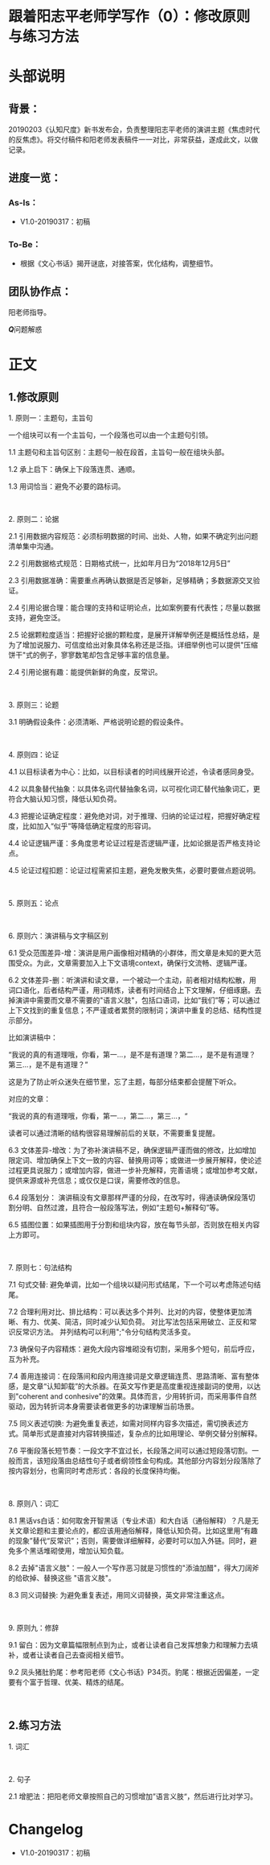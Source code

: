 # 跟着阳志平老师学写作（0）：修改原则与练习方法



# 头部说明
## 背景：

20190203《认知尺度》新书发布会，负责整理阳志平老师的演讲主题《焦虑时代的反焦虑》。将交付稿件和阳老师发表稿件一一对比，非常获益，遂成此文，以做记录。



## 进度一览：
### As-Is：

- V1.0-20190317：初稿

### To-Be：

- 根据《文心书话》揭开谜底，对接答案，优化结构，调整细节。

  

## 团队协作点：

阳老师指导。

***Q***问题解惑



# 正文

## 1.修改原则

1\. 原则一：主题句，主旨句

一个组块可以有一个主旨句，一个段落也可以由一个主题句引领。

1.1 主题句和主旨句区别：主题句一般在段首，主旨句一般在组块头部。

1.2 承上启下：确保上下段落连贯、通顺。

1.3 用词恰当：避免不必要的路标词。

<br>

2\. 原则二：论据

2.1 引用数据内容规范：必须标明数据的时间、出处、人物，如果不确定列出问题清单集中沟通。

2.2 引用数据格式规范：日期格式统一，比如年月日为“2018年12月5日”

2.3 引用数据准确：需要重点再确认数据是否足够新，足够精确；多数据源交叉验证。

2.4 引用论据合理：能合理的支持和证明论点，比如案例要有代表性；尽量以数据支持，避免空泛。

2\.5 论据颗粒度适当：把握好论据的颗粒度，是展开详解举例还是概括性总结，是为了增加说服力、可信度给出对象具体名称还是泛指。详细举例也可以提供"压缩饼干"式的例子，寥寥数笔却包含足够丰富的信息量。

2.4 引用论据有趣：能提供新鲜的角度，反常识。

<br>

3\. 原则三：论题

3.1 明确假设条件：必须清晰、严格说明论题的假设条件。

<br>

4\. 原则四：论证

4.1 以目标读者为中心：比如，以目标读者的时间线展开论述，令读者感同身受。

4.2 以具象替代抽象：以具体名词代替抽象名词，以可视化词汇替代抽象词汇，更符合大脑认知习惯，降低认知负荷。

4.3 把握论证确定程度：避免绝对词，对于推理、归纳的论证过程，把握好确定程度，比如加入“似乎”等降低确定程度的形容词。

4.4 论证逻辑严谨：多角度思考论证过程是否逻辑严谨，比如论据是否严格支持论点。

4.5 论证过程扣题：论证过程需紧扣主题，避免发散失焦，必要时要做点题说明。

<br>

5\. 原则五：论点

<br>

6\. 原则六：演讲稿与文字稿区别

6.1 受众范围差异-增：演讲是用户画像相对精确的小群体，而文章是未知的更大范围受众。为此，文章需要加入上下文语境context，确保行文流畅、逻辑严谨。

6.2 文体差异-删：听演讲和读文章，一个被动一个主动，前者相对结构松散，用词口语化，后者结构严谨，用词精炼，读者有时间结合上下文理解，仔细琢磨。去掉演讲中需要而文章不需要的"语言义肢"，包括口语词，比如“我们”等；可以通过上下文找到的重复信息；不严谨或者累赘的限制词；演讲中重复的总结、结构性提示部分。

比如演讲稿中：

“我说的真的有道理哦，你看，第一…，是不是有道理？第二...，是不是有道理？第三...，是不是有道理？”   

这是为了防止听众迷失在细节里，忘了主题，每部分结束都会提醒下听众。

对应的文章：

“我说的真的有道理哦，你看，第一...，第二...，第三...，“  

读者可以通过清晰的结构很容易理解前后的关联，不需要重复提醒。

6.3 文体差异-增改：为了弥补演讲稿不足，确保逻辑严谨而做的修改，比如增加限定词、增加确保上下文一致的内容、替换用词等；或做进一步展开解释，使论述过程更具说服力；或增加内容，做进一步补充解释，完善语境；或增加参考文献，提供来源或补充信息；或仅仅是口误，需要修改的信息。

6.4 段落划分： 演讲稿没有文章那样严谨的分段，在改写时，得通读确保段落切割分明、自然过渡，且符合一般段落写法，例如“主题句+解释句”等。 

6.5 插图位置：如果插图用于分割和组块内容，放在每节头部，否则放在相关内容上方即可。

<br>

7\. 原则七：句法结构

7.1 句式交替: 避免单调，比如一个组块以疑问形式结尾，下一个可以考虑陈述句结尾。

7.2 合理利用对比、排比结构：可以表达多个并列、比对的内容，使整体更加清晰、有力、优美、简洁，同时减少认知负荷。 对比写法包括采用破立、正反和常识反常识方法。 并列结构可以利用";"令分句结构灵活多变。

7.3 确保句子内容精炼：避免大段内容堆砌没有切割，采用多个短句，前后呼应，互为补充。

7.4 善用连接词：在段落间和段内用连接词是文章逻辑连贯、思路清晰、富有整体感，是文章“认知卸载”的大杀器。在英文写作更是高度重视连接副词的使用，以达到"coherent and conhesive"的效果。具体而言，少用转折词，而采用事件自然驱动，因为转折词本身需要读者做更多的功课理解当前场景。

7.5 同义表述切换: 为避免重复表述，如需对同样内容多次描述，需切换表述方式。简单形式是直接对内容转换描述，复杂点的比如用理论、举例交替分别解释。

7.6 平衡段落长短节奏：一段文字不宜过长，长段落之间可以通过短段落切割。一般而言，该短段落由总结性句子或者纲领性金句构成。其他部分内容划分段落除了按内容划分，也需同时考虑形式：各段的长度保持均衡。

<br>

8\. 原则八：词汇

8\.1 黑话vs白话：如何取舍开智黑话（专业术语）和大白话（通俗解释）？凡是无关文章论题和主要论点的，都应该用通俗解释，降低认知负荷。比如这里用“有趣的现象”替代“反常识”；否则，需要做详细解释，必要时可以加入外链。同时，避免多个黑话堆砌使用，增加认知负载。

8\.2 去掉"语言义肢"：一般人一个写作恶习就是习惯性的"添油加醋"，得大刀阔斧的给砍掉、替换这些 "语言义肢"。

8\.3 同义词替换: 为避免重复表述，用同义词替换，英文非常注重这点。

<br>

9\. 原则九：修辞

9\.1 留白：因为文章篇幅限制点到为止，或者让读者自己发挥想象力和理解力去填补，或者让读者自己去查阅相关细节。

9\.2 凤头猪肚豹尾：参考阳老师《文心书话》P34页。豹尾：根据近因偏差，一定要有个富于哲理、优美、精炼的结尾。

<br>

## 2\.练习方法
1\. 词汇

<br>

2\. 句子

2.1 增肥法：把阳老师文章按照自己的习惯增加”语言义肢“，然后进行比对学习。



# Changelog

- V1.0-20190317：初稿
